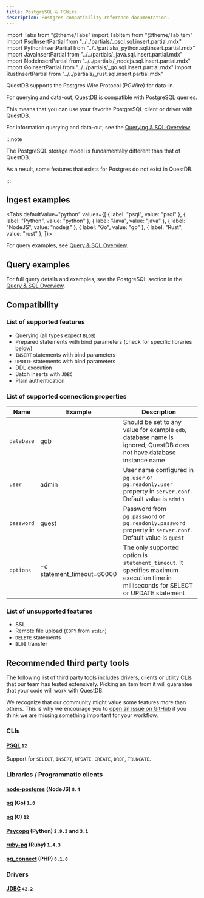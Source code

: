 ```yaml
---
title: PostgreSQL & PGWire
description: Postgres compatibility reference documentation.
---
```


import Tabs from "@theme/Tabs"
import TabItem from "@theme/TabItem"
import PsqlInsertPartial from "../../partials/_psql.sql.insert.partial.mdx"
import PythonInsertPartial from "../../partials/_python.sql.insert.partial.mdx"
import JavaInsertPartial from "../../partials/_java.sql.insert.partial.mdx"
import NodeInsertPartial from "../../partials/_nodejs.sql.insert.partial.mdx"
import GoInsertPartial from "../../partials/_go.sql.insert.partial.mdx"
import RustInsertPartial from "../../partials/_rust.sql.insert.partial.mdx"

QuestDB supports the Postgres Wire Protocol (PGWire) for data-in.

For querying and data-out, QuestDB is compatible with PostgreSQL queries.

This means that you can use your favorite PostgreSQL client or driver with
QuestDB.

For information querying and data-out, see the
[Querying & SQL Overview](/docs/reference/sql/overview/#postgresql)

:::note

The PostgreSQL storage model is fundamentally different than that of QuestDB.

As a result, some features that exists for Postgres do not exist in QuestDB.

:::

## Ingest examples

<Tabs defaultValue="python" values={[
  { label: "psql", value: "psql" },
  { label: "Python", value: "python" },
  { label: "Java", value: "java" },
  { label: "NodeJS", value: "nodejs" },
  { label: "Go", value: "go" },
  { label: "Rust", value: "rust" },
]}>

<TabItem value="psql">
  <PsqlInsertPartial />
</TabItem>

<TabItem value="python">
  <PythonInsertPartial />
</TabItem>

<TabItem value="java">
  <JavaInsertPartial />
</TabItem>

<TabItem value="nodejs">
  <NodeInsertPartial />
</TabItem>

<TabItem value="go">
  <GoInsertPartial />
</TabItem>

<TabItem value="rust">
  <RustInsertPartial />
</TabItem>

</Tabs>

For query examples, see
[Query & SQL Overview](/docs/reference/sql/overview/#postgresql).

## Query examples

For full query details and examples, see the PostgreSQL section in the
[Query & SQL Overview](/docs/reference/sql/overview/#postgresql).

## Compatibility

### List of supported features

- Querying (all types expect `BLOB`)
- Prepared statements with bind parameters (check for specific libraries
  [below](/docs/reference/api/postgres/#libraries--programmatic-clients))
- `INSERT` statements with bind parameters
- `UPDATE` statements with bind parameters
- DDL execution
- Batch inserts with `JDBC`
- Plain authentication

### List of supported connection properties

| Name       | Example                    | Description                                                                                                                          |
| ---------- | -------------------------- | ------------------------------------------------------------------------------------------------------------------------------------ |
| `database` | qdb                        | Should be set to any value for example `qdb`, database name is ignored, QuestDB does not have database instance name                 |
| `user`     | admin                      | User name configured in `pg.user` or `pg.readonly.user` property in `server.conf`. Default value is `admin`                          |
| `password` | quest                      | Password from `pg.password` or `pg.readonly.password` property in `server.conf`. Default value is `quest`                            |
| `options`  | -c statement_timeout=60000 | The only supported option is `statement_timeout`. It specifies maximum execution time in milliseconds for SELECT or UPDATE statement |

### List of unsupported features

- SSL
- Remote file upload (`COPY` from `stdin`)
- `DELETE` statements
- `BLOB` transfer

## Recommended third party tools

The following list of third party tools includes drivers, clients or utility
CLIs that our team has tested extensively. Picking an item from it will
guarantee that your code will work with QuestDB.

We recognize that our community might value some features more than others. This
is why we encourage you to [open an issue on GitHub]({@githubUrl@}/issues) if
you think we are missing something important for your workflow.

### CLIs

#### [PSQL](https://www.postgresql.org/docs/current/app-psql.html) `12`

Support for `SELECT`, `INSERT`, `UPDATE`, `CREATE`, `DROP`, `TRUNCATE`.

### Libraries / Programmatic clients

#### [node-postgres](https://node-postgres.com/) (NodeJS) `8.4`

#### [pq](https://github.com/lib/pq) (Go) `1.8`

#### [pq](https://www.postgresql.org/docs/12/libpq.html) (C) `12`

#### [Psycopg](https://www.psycopg.org) (Python) `2.9.3` and `3.1`

#### [ruby-pg](https://github.com/ged/ruby-pg) (Ruby) `1.4.3`

#### [pg_connect](https://www.php.net/manual/en/function.pg-connect.php) (PHP) `8.1.0`

### Drivers

#### [JDBC](https://jdbc.postgresql.org/) `42.2`
